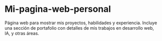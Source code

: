 # Mi-pagina-web-personal
Página web para mostrar mis proyectos, habilidades y experiencia. Incluye una sección de portafolio con detalles de mis trabajos en desarrollo web, IA, y otras áreas.
